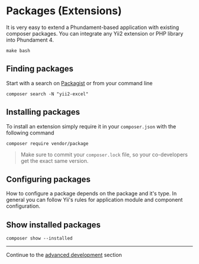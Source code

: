 Packages (Extensions)
=====================

It is very easy to extend a Phundament-based application with existing composer packages. You can integrate any Yii2 
extension or PHP library into Phundament 4.

    make bash

Finding packages
----------------

Start with a search on [Packagist](https://packagist.org) or from your command line

    composer search -N "yii2-excel"

Installing packages
-------------------

To install an extension simply require it in your `composer.json` with the following command

    composer require vendor/package



> Make sure to commit your `composer.lock` file, so your co-developers get the exact same version.     
  
Configuring packages
--------------------

How to configure a package depends on the package and it's type. In general you can follow Yii's rules for application
module and component configuration.
  
  
Show installed packages
-----------------------

    composer show --installed

---

Continue to the [advanced development](40-develop.md) section 